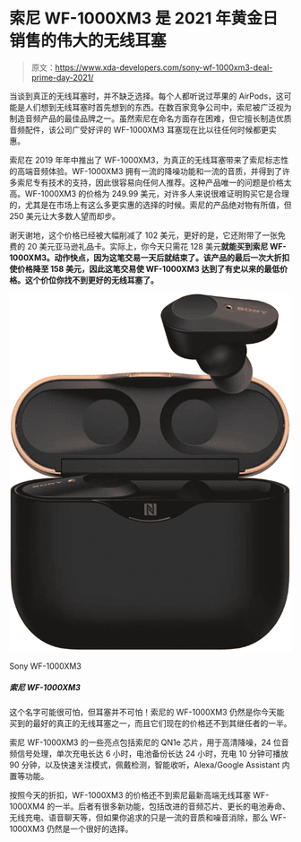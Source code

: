 # 索尼 WF-1000XM3 是 2021 年黄金日销售的伟大的无线耳塞

> 原文：<https://www.xda-developers.com/sony-wf-1000xm3-deal-prime-day-2021/>

当谈到真正的无线耳塞时，并不缺乏选择。每个人都听说过苹果的 AirPods，这可能是人们想到无线耳塞时首先想到的东西。在数百家竞争公司中，索尼被广泛视为制造音频产品的最佳品牌之一。虽然索尼在命名方面存在困难，但它擅长制造优质音频配件，该公司广受好评的 WF-1000XM3 耳塞现在比以往任何时候都更实惠。

索尼在 2019 年年中推出了 WF-1000XM3，为真正的无线耳塞带来了索尼标志性的高端音频体验。WF-1000XM3 拥有一流的降噪功能和一流的音质，并得到了许多索尼专有技术的支持，因此很容易向任何人推荐。这种产品唯一的问题是价格太高。WF-1000XM3 的价格为 249.99 美元，对许多人来说很难证明购买它是合理的，尤其是在市场上有这么多更实惠的选择的时候。索尼的产品绝对物有所值，但 250 美元让大多数人望而却步。

谢天谢地，这个价格已经被大幅削减了 102 美元，更好的是，它还附带了一张免费的 20 美元亚马逊礼品卡。实际上，你今天只需花 128 美元**就能买到索尼 WF-1000XM3。动作快点，因为这笔交易一天后就结束了。该产品的最后一次大折扣使价格降至 158 美元，因此这笔交易使 WF-1000XM3 达到了有史以来的最低价格。这个价位你找不到更好的无线耳塞了。**

 <picture>![Sony's WF-1000XM3 are still among the best true wireless earbuds you can buy today, and they now cost a significant amount less than their successor.](img/9b89b34fe2a39180643825b267e0446f.png)</picture> 

Sony WF-1000XM3

##### 索尼 WF-1000XM3

这个名字可能很可怕，但耳塞并不可怕！索尼的 WF-1000XM3 仍然是你今天能买到的最好的真正的无线耳塞之一，而且它们现在的价格还不到其继任者的一半。

索尼 WF-1000XM3 的一些亮点包括索尼的 QN1e 芯片，用于高清降噪，24 位音频信号处理，单次充电长达 6 小时，电池备份长达 24 小时，充电 10 分钟可播放 90 分钟，以及快速关注模式，佩戴检测，智能收听，Alexa/Google Assistant 内置等功能。

按照今天的折扣，WF-1000XM3 的价格还不到索尼最新高端无线耳塞 WF-1000XM4 的一半。后者有很多新功能，包括改进的音频芯片、更长的电池寿命、无线充电、语音聊天等，但如果你追求的只是一流的音质和噪音消除，那么 WF-1000XM3 仍然是一个很好的选择。
